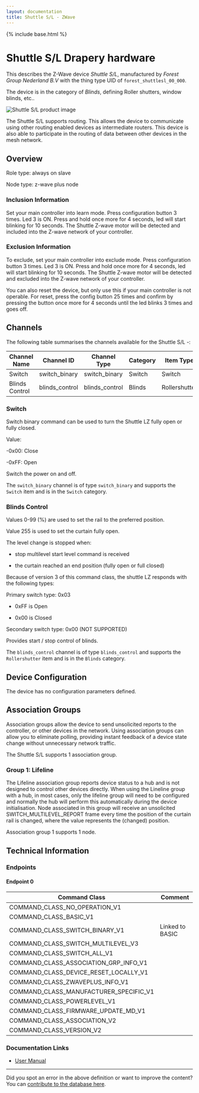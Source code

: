 ```yaml
---
layout: documentation
title: Shuttle S/L - ZWave
---
```


{% include base.html %}

# Shuttle S/L Drapery hardware
This describes the Z-Wave device *Shuttle S/L*, manufactured by *Forest Group Nederland B.V* with the thing type UID of ```forest_shuttlesl_00_000```.

The device is in the category of *Blinds*, defining Roller shutters, window blinds, etc..

![Shuttle S/L product image](https://opensmarthouse.org/zwavedatabase/510/image/)


The Shuttle S/L supports routing. This allows the device to communicate using other routing enabled devices as intermediate routers.  This device is also able to participate in the routing of data between other devices in the mesh network.

## Overview

Role type: always on slave

Node type: z-wave plus node

### Inclusion Information

Set your main controller into learn mode. Press configuration button 3 times. Led 3 is ON. Press and hold once more for 4 seconds, led will start blinking for 10 seconds. The Shuttle Z-wave motor will be detected and included into the Z-wave network of your controller.

### Exclusion Information

To exclude, set your main controller into exclude mode. Press configuration button 3 times. Led 3 is ON. Press and hold once more for 4 seconds, led will start blinking for 10 seconds. The Shuttle Z-wave motor will be detected and excluded into the Z-wave network of your controller.

You can also reset the device, but only use this if your main controller is not operable. For reset, press the config button 25 times and confirm by pressing the button once more for 4 seconds until the led blinks 3 times and goes off.

## Channels

The following table summarises the channels available for the Shuttle S/L -:

| Channel Name | Channel ID | Channel Type | Category | Item Type |
|--------------|------------|--------------|----------|-----------|
| Switch | switch_binary | switch_binary | Switch | Switch | 
| Blinds Control | blinds_control | blinds_control | Blinds | Rollershutter | 

### Switch
Switch binary command can be used to turn the Shuttle LZ fully open or fully closed.

Value:

-0x00: Close

-0xFF: Open

Switch the power on and off.

The ```switch_binary``` channel is of type ```switch_binary``` and supports the ```Switch``` item and is in the ```Switch``` category.

### Blinds Control
Values 0-99 (%) are used to set the rail to the preferred position.

Value 255 is used to set the curtain fully open.

The level change is stopped when:

- stop multilevel start level command is received

- the curtain reached an end position (fully open or full closed)

Because of version 3 of this command class, the shuttle LZ responds with the following types:

Primary switch type: 0x03

- 0xFF is Open

- 0x00 is Closed

Secondary switch type: 0x00 (NOT SUPPORTED)

Provides start / stop control of blinds.

The ```blinds_control``` channel is of type ```blinds_control``` and supports the ```Rollershutter``` item and is in the ```Blinds``` category.



## Device Configuration

The device has no configuration parameters defined.

## Association Groups

Association groups allow the device to send unsolicited reports to the controller, or other devices in the network. Using association groups can allow you to eliminate polling, providing instant feedback of a device state change without unnecessary network traffic.

The Shuttle S/L supports 1 association group.

### Group 1: Lifeline

The Lifeline association group reports device status to a hub and is not designed to control other devices directly. When using the Lineline group with a hub, in most cases, only the lifeline group will need to be configured and normally the hub will perform this automatically during the device initialisation.
Node associated in this group will receive an unsolicited SWITCH\_MULTILEVEL\_REPORT frame every time the position of the curtain rail is changed, where the value represents the (changed) position.

Association group 1 supports 1 node.

## Technical Information

### Endpoints

#### Endpoint 0

| Command Class | Comment |
|---------------|---------|
| COMMAND_CLASS_NO_OPERATION_V1| |
| COMMAND_CLASS_BASIC_V1| |
| COMMAND_CLASS_SWITCH_BINARY_V1| Linked to BASIC|
| COMMAND_CLASS_SWITCH_MULTILEVEL_V3| |
| COMMAND_CLASS_SWITCH_ALL_V1| |
| COMMAND_CLASS_ASSOCIATION_GRP_INFO_V1| |
| COMMAND_CLASS_DEVICE_RESET_LOCALLY_V1| |
| COMMAND_CLASS_ZWAVEPLUS_INFO_V1| |
| COMMAND_CLASS_MANUFACTURER_SPECIFIC_V1| |
| COMMAND_CLASS_POWERLEVEL_V1| |
| COMMAND_CLASS_FIRMWARE_UPDATE_MD_V1| |
| COMMAND_CLASS_ASSOCIATION_V2| |
| COMMAND_CLASS_VERSION_V2| |

### Documentation Links

* [User Manual](https://www.opensmarthouse.org/zwavedatabase/510/Shuttle-S-L-Z-Wave-EN.pdf)

---

Did you spot an error in the above definition or want to improve the content?
You can [contribute to the database here](https://www.opensmarthouse.org/zwavedatabase/510).
